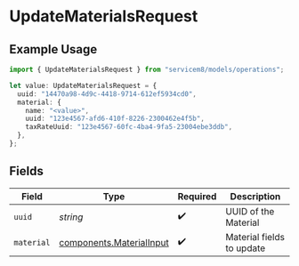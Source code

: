 # UpdateMaterialsRequest

## Example Usage

```typescript
import { UpdateMaterialsRequest } from "servicem8/models/operations";

let value: UpdateMaterialsRequest = {
  uuid: "14470a98-4d9c-4418-9714-612ef5934cd0",
  material: {
    name: "<value>",
    uuid: "123e4567-afd6-410f-8226-2300462e4f5b",
    taxRateUuid: "123e4567-60fc-4ba4-9fa5-23004ebe3ddb",
  },
};
```

## Fields

| Field                                                                | Type                                                                 | Required                                                             | Description                                                          |
| -------------------------------------------------------------------- | -------------------------------------------------------------------- | -------------------------------------------------------------------- | -------------------------------------------------------------------- |
| `uuid`                                                               | *string*                                                             | :heavy_check_mark:                                                   | UUID of the Material                                                 |
| `material`                                                           | [components.MaterialInput](../../models/components/materialinput.md) | :heavy_check_mark:                                                   | Material fields to update                                            |
